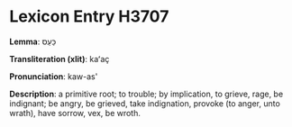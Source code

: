 # Lexicon Entry H3707

**Lemma**: כַּעַס

**Transliteration (xlit)**: kaʻaç

**Pronunciation**: kaw-as'

**Description**:
a primitive root; to trouble; by implication, to grieve, rage, be indignant; be angry, be grieved, take indignation, provoke (to anger, unto wrath), have sorrow, vex, be wroth.

